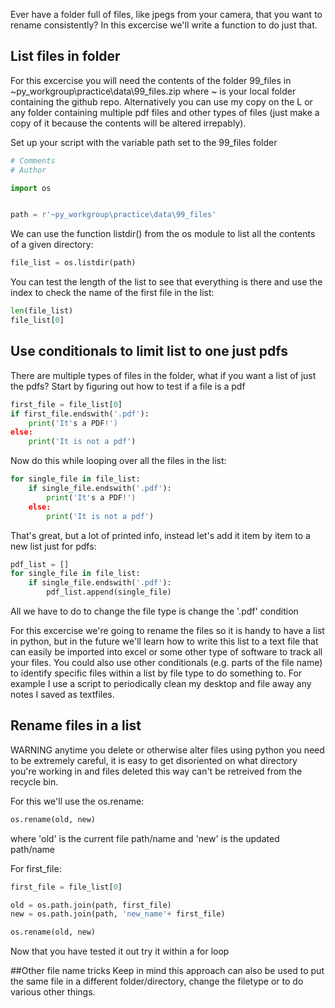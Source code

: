 Ever have a folder full of files, like jpegs from your camera, that you want to rename consistently? In this excercise we'll write a function to do just that. 

## List files in folder 

For this excercise you will need the contents of the folder 99_files in ~py_workgroup\practice\data\99_files.zip
where ~ is your local folder containing the github repo. Alternatively you can use my copy on the L or any folder containing multiple pdf files and other types of files (just make a copy of it because the contents will be altered irrepably).

Set up your script with the variable path set to the 99_files folder

```python
# Comments
# Author

import os


path = r'~py_workgroup\practice\data\99_files'

```

We can use the function listdir() from the os module to list all the contents of a given directory:

```python
file_list = os.listdir(path)
```

You can test the length of the list to see that everything is there and use the index to check the name of the first file in the list:

```python
len(file_list)
file_list[0]
```

## Use conditionals to limit list to one just pdfs
There are multiple types of files in the folder, what if you want a list of just the pdfs?
Start by figuring out how to test if a file is a pdf

```python
first_file = file_list[0]
if first_file.endswith('.pdf'):
	print('It's a PDF!')
else:
	print('It is not a pdf')
```
Now do this while looping over all the files in the list:
```python
for single_file in file_list:
	if single_file.endswith('.pdf'):
		print('It's a PDF!')
	else:
		print('It is not a pdf')
```

That's great, but a lot of printed info, instead let's add it item by item to a new list just for pdfs:

```python
pdf_list = []
for single_file in file_list:
	if single_file.endswith('.pdf'):
		pdf_list.append(single_file)
```

All we have to do to change the file type is change the '.pdf' condition

For this excercise we're going to rename the files so it is handy to have a list in python, but in the future we'll learn how to write this list to a text file that can easily be imported into excel or some other type of software to track all your files. You could also use other conditionals (e.g. parts of the file name) to identify specific files within a list by file type to do something to. For example I use a script to periodically clean my desktop and file away any notes I saved as textfiles.

## Rename files in a list
WARNING anytime you delete or otherwise alter files using python you need to be extremely careful, it is easy to get disoriented on what directory you're working in and files deleted this way can't be retreived from the recycle bin.

For this we'll use the os.rename:
```python
os.rename(old, new)
```
where 'old' is the current file path/name and 'new' is the updated path/name

For first_file:
```python
first_file = file_list[0]

old = os.path.join(path, first_file)
new = os.path.join(path, 'new_name'+ first_file)

os.rename(old, new)
```

Now that you have tested it out try it within a for loop

##Other file name tricks
Keep in mind this approach can also be used to put the same file in a different folder/directory, change the filetype or to do various other things.
